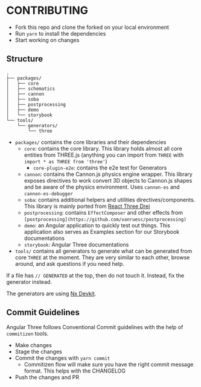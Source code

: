 # CONTRIBUTING

- Fork this repo and clone the forked on your local environment
- Run `yarn` to install the dependencies
- Start working on changes

## Structure

```
.
├── packages/
│   ├── core
│   ├── schematics
│   ├── cannon
│   ├── soba
│   ├── postprocessing
│   ├── demo
│   └── storybook
└── tools/
    └── generators/
        └── three
```

- `packages/` contains the core libraries and their dependencies
    - `core`: contains the core library. This library holds almost all core entities from THREE.js (anything you can
      import from `THREE` with `import * as THREE from 'three'`)
        - `core-plugin-e2e`: contains the e2e test for Generators
    - `cannon`: contains the Cannon.js physics engine wrapper. This library exposes directives to work convert 3D
      objects to Cannon.js shapes and be aware of the physics environment. Uses `cannon-es` and `cannon-es-debugger`
    - `soba`: contains additional helpers and utilities directives/components. This library is mainly ported
      from [React Three Drei](https://github.com/pmndrs/react-three-drei)
    - `postprocessing`: contains `EffectComposer` and other effects
      from `[postprocessing](https://github.com/vanruesc/postprocessing)`
    - `demo`: an Angular application to quickly test out things. This application also serves as Examples section for
      our Storybook documentations
    - `storybook`: Angular Three documentations
- `tools/` contains all generators to generate what can be generated from core `THREE` at the moment. They are very
  similar to each other, browse around, and ask questions if you need help.

If a file has `// GENERATED` at the top, then do not touch it. Instead, fix the generator instead.

The generators are using [Nx Devkit](https://nx.dev/l/r/core-concepts/nx-devkit).

## Commit Guidelines

Angular Three follows Conventional Commit guidelines with the help of `commitizen` tools.

- Make changes
- Stage the changes
- Commit the changes with `yarn commit`
    - Commitizen flow will make sure you have the right commit message format. This helps with the CHANGELOG
- Push the changes and PR
